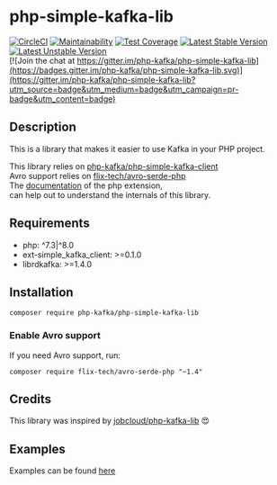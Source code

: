 # php-simple-kafka-lib

[![CircleCI](https://circleci.com/gh/php-kafka/php-simple-kafka-lib.svg?style=shield)](https://circleci.com/gh/php-kafka/php-simple-kafka-lib)
[![Maintainability](https://api.codeclimate.com/v1/badges/1ca1ebf269b4d40bb52c/maintainability)](https://codeclimate.com/github/php-kafka/php-simple-kafka-lib/maintainability)
[![Test Coverage](https://api.codeclimate.com/v1/badges/1ca1ebf269b4d40bb52c/test_coverage)](https://codeclimate.com/github/php-kafka/php-simple-kafka-lib/test_coverage) 
[![Latest Stable Version](https://poser.pugx.org/php-kafka/php-simple-kafka-lib/v/stable)](https://packagist.org/packages/php-kafka/php-simple-kafka-lib) 
[![Latest Unstable Version](https://poser.pugx.org/php-kafka/php-simple-kafka-lib/v/unstable)](https://packagist.org/packages/php-kafka/php-simple-kafka-lib)  
[![Join the chat at https://gitter.im/php-kafka/php-simple-kafka-lib](https://badges.gitter.im/php-kafka/php-simple-kafka-lib.svg)](https://gitter.im/php-kafka/php-simple-kafka-lib?utm_source=badge&utm_medium=badge&utm_campaign=pr-badge&utm_content=badge)

## Description
This is a library that makes it easier to use Kafka in your PHP project.  

This library relies on [php-kafka/php-simple-kafka-client](https://github.com/php-kafka/php-simple-kafka-client)  
Avro support relies on [flix-tech/avro-serde-php](https://github.com/flix-tech/avro-serde-php)  
The [documentation](https://php-kafka.github.io/php-simple-kafka-client.github.io/) of the php extension,  
can help out to understand the internals of this library.

## Requirements
- php: ^7.3|^8.0
- ext-simple_kafka_client: >=0.1.0
- librdkafka: >=1.4.0

## Installation
```
composer require php-kafka/php-simple-kafka-lib
```

### Enable Avro support
If you need Avro support, run:
```
composer require flix-tech/avro-serde-php "~1.4"
```

## Credits
This library was inspired by [jobcloud/php-kafka-lib](https://github.com/jobcloud/php-kafka-lib) :heart_eyes:

## Examples
Examples can be found [here](https://github.com/php-kafka/php-kafka-examples/tree/main/src/ext-php-simple-kafka-client/php-simple-kafka-lib)
